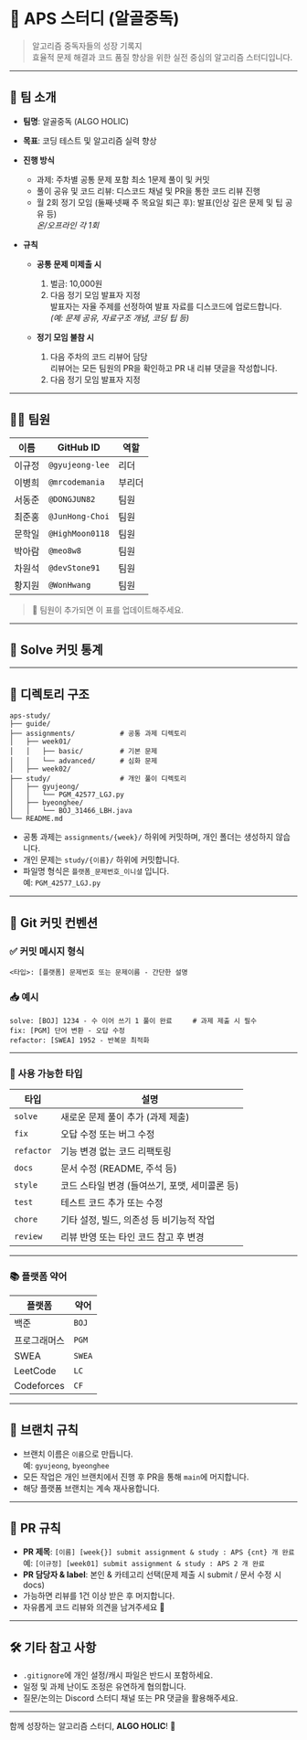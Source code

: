 # 🧠 APS 스터디 (알골중독)

> 알고리즘 중독자들의 성장 기록지  
> 효율적 문제 해결과 코드 품질 향상을 위한 실전 중심의 알고리즘 스터디입니다.

---

## 👥 팀 소개

- **팀명**: 알골중독 (ALGO HOLIC)
- **목표**: 코딩 테스트 및 알고리즘 실력 향상
- **진행 방식**
  - 과제: 주차별 공통 문제 포함 최소 1문제 풀이 및 커밋
  - 풀이 공유 및 코드 리뷰: 디스코드 채널 및 PR을 통한 코드 리뷰 진행
  - 월 2회 정기 모임 (둘째·넷째 주 목요일 퇴근 후): 발표(인상 깊은 문제 및 팁 공유 등)  
    *온/오프라인 각 1회*

- **규칙**
  - **공통 문제 미제출 시**
    1. 벌금: 10,000원
    2. 다음 정기 모임 발표자 지정  
       발표자는 자율 주제를 선정하여 발표 자료를 디스코드에 업로드합니다.  
       *(예: 문제 공유, 자료구조 개념, 코딩 팁 등)*

  - **정기 모임 불참 시**
    1. 다음 주차의 코드 리뷰어 담당  
       리뷰어는 모든 팀원의 PR을 확인하고 PR 내 리뷰 댓글을 작성합니다.
    2. 다음 정기 모임 발표자 지정

---

## 🧑‍💻 팀원

| 이름   | GitHub ID         | 역할       |
|--------|--------------------|------------|
| 이규정 | `@gyujeong-lee`    | 리더       |
| 이병희 | `@mrcodemania`     | 부리더     |
| 서동준 | `@DONGJUN82`     | 팀원     |
| 최준홍 | `@JunHong-Choi`     | 팀원     |
| 문학일 | `@HighMoon0118`     | 팀원     |
| 박아람 | `@meo8w8`     | 팀원     |
| 차원석 | `@devStone91`     | 팀원     |
| 황지원 | `@WonHwang`     | 팀원      |

> 🙋 팀원이 추가되면 이 표를 업데이트해주세요.

---

## 🧮 Solve 커밋 통계

<!-- SOLVE_STATS_START -->

<!-- SOLVE_STATS_END -->

---

## 📁 디렉토리 구조

```
aps-study/
├── guide/
├── assignments/           # 공통 과제 디렉토리
│   ├── week01/
│   │   ├── basic/         # 기본 문제
│   │   └── advanced/      # 심화 문제
│   ├── week02/
├── study/                 # 개인 풀이 디렉토리
│   ├── gyujeong/
│   │   └── PGM_42577_LGJ.py
│   ├── byeonghee/
│   │   └── BOJ_31466_LBH.java
└── README.md
```

- 공통 과제는 `assignments/{week}/` 하위에 커밋하며, 개인 폴더는 생성하지 않습니다.
- 개인 문제는 `study/{이름}/` 하위에 커밋합니다.
- 파일명 형식은 `플랫폼_문제번호_이니셜` 입니다.  
  예: `PGM_42577_LGJ.py`

---

## 📌 Git 커밋 컨벤션

### ✅ 커밋 메시지 형식

```
<타입>: [플랫폼] 문제번호 또는 문제이름 - 간단한 설명
```

### 📥 예시

```
solve: [BOJ] 1234 - 수 이어 쓰기 1 풀이 완료     # 과제 제출 시 필수
fix: [PGM] 단어 변환 - 오답 수정
refactor: [SWEA] 1952 - 반복문 최적화
```

---

### 🧩 사용 가능한 타입

| 타입       | 설명                                                   |
|------------|--------------------------------------------------------|
| `solve`    | 새로운 문제 풀이 추가 (과제 제출)                      |
| `fix`      | 오답 수정 또는 버그 수정                               |
| `refactor` | 기능 변경 없는 코드 리팩토링                           |
| `docs`     | 문서 수정 (README, 주석 등)                            |
| `style`    | 코드 스타일 변경 (들여쓰기, 포맷, 세미콜론 등)        |
| `test`     | 테스트 코드 추가 또는 수정                            |
| `chore`    | 기타 설정, 빌드, 의존성 등 비기능적 작업               |
| `review`   | 리뷰 반영 또는 타인 코드 참고 후 변경                  |

---

### 📚 플랫폼 약어

| 플랫폼         | 약어  |
|----------------|-------|
| 백준           | `BOJ` |
| 프로그래머스   | `PGM` |
| SWEA           | `SWEA`|
| LeetCode       | `LC`  |
| Codeforces     | `CF`  |

---

## 🔀 브랜치 규칙

- 브랜치 이름은 `이름`으로 만듭니다.  
  예: `gyujeong`, `byeonghee`
- 모든 작업은 개인 브랜치에서 진행 후 PR을 통해 `main`에 머지합니다.
- 해당 플랫폼 브랜치는 계속 재사용합니다.

---

## 📌 PR 규칙

- **PR 제목**: `[이름] [week{}] submit assignment & study : APS {cnt} 개 완료`
  예: `[이규정] [week01] submit assignment & study : APS 2 개 완료 `
- **PR 담당자 & label**: 본인 & 카테고리 선택(문제 제출 시 submit / 문서 수정 시 docs) 
- 가능하면 리뷰를 1건 이상 받은 후 머지합니다.
- 자유롭게 코드 리뷰와 의견을 남겨주세요 🙌

---

## 🛠️ 기타 참고 사항

- `.gitignore`에 개인 설정/캐시 파일은 반드시 포함하세요.
- 일정 및 과제 난이도 조정은 유연하게 협의합니다.
- 질문/논의는 Discord 스터디 채널 또는 PR 댓글을 활용해주세요.

---

함께 성장하는 알고리즘 스터디, **ALGO HOLIC**! 🚀
